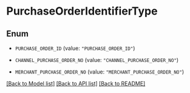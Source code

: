 # PurchaseOrderIdentifierType

## Enum


* `PURCHASE_ORDER_ID` (value: `"PURCHASE_ORDER_ID"`)

* `CHANNEL_PURCHASE_ORDER_NO` (value: `"CHANNEL_PURCHASE_ORDER_NO"`)

* `MERCHANT_PURCHASE_ORDER_NO` (value: `"MERCHANT_PURCHASE_ORDER_NO"`)


[[Back to Model list]](../README.md#documentation-for-models) [[Back to API list]](../README.md#documentation-for-api-endpoints) [[Back to README]](../README.md)


